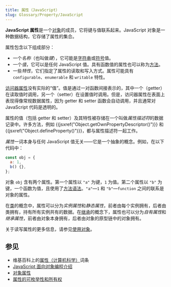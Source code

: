 ```yaml
---
title: 属性（JavaScript）
slug: Glossary/Property/JavaScript
---
```


**JavaScript 属性**是一个[对象](/zh-CN/docs/Web/JavaScript/Data_structures#object)的成员，它将键与值联系起来。JavaScript 对象是一种数据结构，它存储了属性的集合。

属性包含以下组成部分：

- 一个*名称*（也叫做*键*），它可能是[字符串](/zh-CN/docs/Web/JavaScript/Reference/Global_Objects/String)或[符号](/zh-CN/docs/Web/JavaScript/Reference/Global_Objects/Symbol)值。
- 一个*值*，它可以是任何 JavaScript 值。具有函数值的属性也可以称为[方法](/zh-CN/docs/Glossary/Method)。
- 一些*特性*，它们指定了属性的读取和写入方式。属性可能具有 `configurable`、`enumerable` 和 `writable` 特性。

[访问器属性](/zh-CN/docs/Web/JavaScript/Data_structures#访问器属性)没有实际的“值”。值是通过一对函数间接表示的，其中一个（getter）在读取值时调用，另一个（setter）在设置值时调用。但是，访问器属性在表面上表现得像常规数据属性，因为 getter 和 setter 函数会自动调用，并且通常对 JavaScript 代码是透明的。

属性的值（包括 getter 和 setter）及其特性被存储在一个叫做*属性描述符*的数据记录中。许多方法，例如 {{jsxref("Object.getOwnPropertyDescriptor()")}} 和 {{jsxref("Object.defineProperty()")}}，都与属性描述符一起工作。

*属性*一词本身与任何 JavaScript 值无关——它是一个抽象的概念。例如，在以下代码中：

```js
const obj = {
  a: 1,
  b() {},
};
```

对象 `obj` 含有两个属性。第一个属性以 `"a"` 为键，`1` 为值。第二个属性以 `"b"` 为键，一个函数为值，且使用了[方法语法](/zh-CN/docs/Web/JavaScript/Reference/Functions/Method_definitions)。`"a"`—`1` 和 `"b"`—`function` 之间的联系是对象的属性。

在[类](/zh-CN/docs/Web/JavaScript/Reference/Classes)的概念中，属性可以分为*实例属性*和*静态属性*，前者由每个实例拥有，后者由类拥有，持有所有实例共有的数据。在[继承](/zh-CN/docs/Web/JavaScript/Reference/Classes)的概念下，属性也可以分为*自有属性*和*继承属性*，前者由对象本身拥有，后者由对象的原型链中的对象拥有。

关于读写属性的更多信息，请参见[使用对象](/zh-CN/docs/Web/JavaScript/Guide/Working_with_objects)。

## 参见

- 维基百科上的[属性（计算机科学）](<https://en.wikipedia.org/wiki/Property_(programming)>)词条
- [JavaScript 面向对象编程介绍](/zh-CN/docs/Learn/JavaScript/Objects)
- [对象属性](/zh-CN/docs/Web/JavaScript/Data_structures#属性)
- [属性的可枚举性和所有权](/zh-CN/docs/Web/JavaScript/Enumerability_and_ownership_of_properties)
